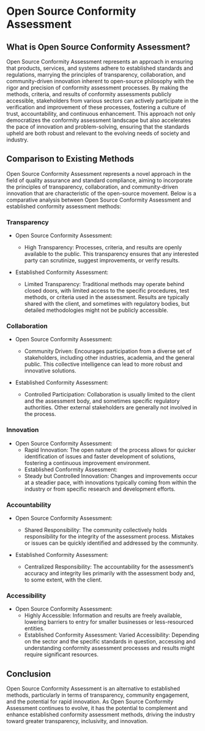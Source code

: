 # Open Source Conformity Assessment

## What is Open Source Conformity Assessment?

Open Source Conformity Assessment represents an approach in ensuring that products, services, and systems adhere to established standards and regulations, marrying the principles of transparency, collaboration, and community-driven innovation inherent to open-source philosophy with the rigor and precision of conformity assessment processes. By making the methods, criteria, and results of conformity assessments publicly accessible, stakeholders from various sectors can actively participate in the verification and improvement of these processes, fostering a culture of trust, accountability, and continuous enhancement. This approach not only democratizes the conformity assessment landscape but also accelerates the pace of innovation and problem-solving, ensuring that the standards upheld are both robust and relevant to the evolving needs of society and industry.

## Comparison to Existing Methods

Open Source Conformity Assessment represents a novel approach in the field of quality assurance and standard compliance, aiming to incorporate the principles of transparency, collaboration, and community-driven innovation that are characteristic of the open-source movement. Below is a comparative analysis between Open Source Conformity Assessment and established conformity assessment methods:

### Transparency

* Open Source Conformity Assessment:

  * High Transparency: Processes, criteria, and results are openly available to the public. This transparency ensures that any interested party can scrutinize, suggest improvements, or verify results.

* Established Conformity Assessment:
  * Limited Transparency: Traditional methods may operate behind closed doors, with limited access to the specific procedures, test methods, or criteria used in the assessment. Results are typically shared with the client, and sometimes with regulatory bodies, but detailed methodologies might not be publicly accessible.

### Collaboration

* Open Source Conformity Assessment:
  * Community Driven: Encourages participation from a diverse set of stakeholders, including other industries, academia, and the general public. This collective intelligence can lead to more robust and innovative solutions.

* Established Conformity Assessment:

  * Controlled Participation: Collaboration is usually limited to the client and the assessment body, and sometimes specific regulatory authorities. Other external stakeholders are generally not involved in the process.

### Innovation

* Open Source Conformity Assessment:
  * Rapid Innovation: The open nature of the process allows for quicker identification of issues and faster development of solutions, fostering a continuous improvement environment.
  * Established Conformity Assessment:
  * Steady but Controlled Innovation: Changes and improvements occur at a steadier pace, with innovations typically coming from within the industry or from specific research and development efforts.

### Accountability

* Open Source Conformity Assessment:
  * Shared Responsibility: The community collectively holds responsibility for the integrity of the assessment process. Mistakes or issues can be quickly identified and addressed by the community.

* Established Conformity Assessment:
  * Centralized Responsibility: The accountability for the assessment’s accuracy and integrity lies primarily with the assessment body and, to some extent, with the client.

### Accessibility

* Open Source Conformity Assessment:
  * Highly Accessible: Information and results are freely available, lowering barriers to entry for smaller businesses or less-resourced entities.
  * Established Conformity Assessment:
Varied Accessibility: Depending on the sector and the specific standards in question, accessing and understanding conformity assessment processes and results might require significant resources.

## Conclusion

Open Source Conformity Assessment is an alternative to established methods, particularly in terms of transparency, community engagement, and the potential for rapid innovation. As Open Source Conformity Assessment continues to evolve, it has the potential to complement and enhance established conformity assessment methods, driving the industry toward greater transparency, inclusivity, and innovation.
